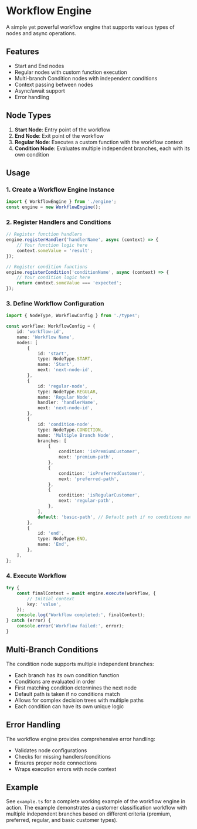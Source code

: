 # Workflow Engine

A simple yet powerful workflow engine that supports various types of nodes and async operations.

## Features

- Start and End nodes
- Regular nodes with custom function execution
- Multi-branch Condition nodes with independent conditions
- Context passing between nodes
- Async/await support
- Error handling

## Node Types

1. **Start Node**: Entry point of the workflow
2. **End Node**: Exit point of the workflow
3. **Regular Node**: Executes a custom function with the workflow context
4. **Condition Node**: Evaluates multiple independent branches, each with its own condition

## Usage

### 1. Create a Workflow Engine Instance

```typescript
import { WorkflowEngine } from './engine';
const engine = new WorkflowEngine();
```

### 2. Register Handlers and Conditions

```typescript
// Register function handlers
engine.registerHandler('handlerName', async (context) => {
    // Your function logic here
    context.someValue = 'result';
});

// Register condition functions
engine.registerCondition('conditionName', async (context) => {
    // Your condition logic here
    return context.someValue === 'expected';
});
```

### 3. Define Workflow Configuration

```typescript
import { NodeType, WorkflowConfig } from './types';

const workflow: WorkflowConfig = {
    id: 'workflow-id',
    name: 'Workflow Name',
    nodes: [
        {
            id: 'start',
            type: NodeType.START,
            name: 'Start',
            next: 'next-node-id',
        },
        {
            id: 'regular-node',
            type: NodeType.REGULAR,
            name: 'Regular Node',
            handler: 'handlerName',
            next: 'next-node-id',
        },
        {
            id: 'condition-node',
            type: NodeType.CONDITION,
            name: 'Multiple Branch Node',
            branches: [
                {
                    condition: 'isPremiumCustomer',
                    next: 'premium-path',
                },
                {
                    condition: 'isPreferredCustomer',
                    next: 'preferred-path',
                },
                {
                    condition: 'isRegularCustomer',
                    next: 'regular-path',
                },
            ],
            default: 'basic-path', // Default path if no conditions match
        },
        {
            id: 'end',
            type: NodeType.END,
            name: 'End',
        },
    ],
};
```

### 4. Execute Workflow

```typescript
try {
    const finalContext = await engine.execute(workflow, {
        // Initial context
        key: 'value',
    });
    console.log('Workflow completed:', finalContext);
} catch (error) {
    console.error('Workflow failed:', error);
}
```

## Multi-Branch Conditions

The condition node supports multiple independent branches:

- Each branch has its own condition function
- Conditions are evaluated in order
- First matching condition determines the next node
- Default path is taken if no conditions match
- Allows for complex decision trees with multiple paths
- Each condition can have its own unique logic

## Error Handling

The workflow engine provides comprehensive error handling:

- Validates node configurations
- Checks for missing handlers/conditions
- Ensures proper node connections
- Wraps execution errors with node context

## Example

See `example.ts` for a complete working example of the workflow engine in action. The example demonstrates a customer classification workflow with multiple independent branches based on different criteria (premium, preferred, regular, and basic customer types).
